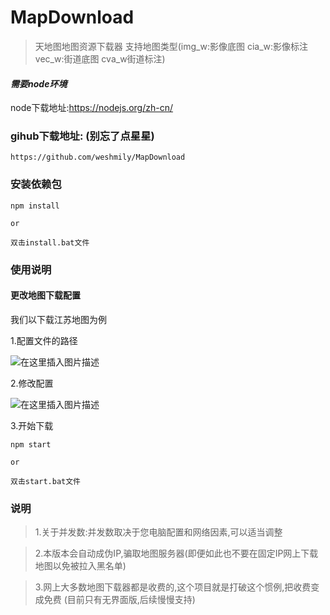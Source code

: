 # MapDownload

> 天地图地图资源下载器 支持地图类型(img_w:影像底图 cia_w:影像标注 vec_w:街道底图 cva_w街道标注)


#### *需要node环境*
node下载地址:https://nodejs.org/zh-cn/
### gihub下载地址: (别忘了点星星)

```
https://github.com/weshmily/MapDownload
```


### 安装依赖包
```
npm install

or

双击install.bat文件
```



### 使用说明

#### 更改地图下载配置
我们以下载江苏地图为例

1.配置文件的路径

![在这里插入图片描述](https://github-1251311788.cos.ap-beijing.myqcloud.com/MapDownload/address.jpg)

2.修改配置

![在这里插入图片描述](https://github-1251311788.cos.ap-beijing.myqcloud.com/MapDownload/configimg.jpg)


3.开始下载

```
npm start

or

双击start.bat文件

```

### 说明

>1.关于并发数:并发数取决于您电脑配置和网络因素,可以适当调整


>2.本版本会自动成伪IP,骗取地图服务器(即便如此也不要在固定IP网上下载地图以免被拉入黑名单)

>3.网上大多数地图下载器都是收费的,这个项目就是打破这个惯例,把收费变成免费
(目前只有无界面版,后续慢慢支持)